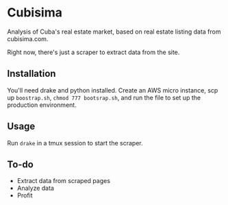 # Cubisima

Analysis of Cuba's real estate market, based on real estate listing data from cubisima.com.

Right now, there's just a scraper to extract data from the site.

## Installation
You'll need drake and python installed. Create an AWS micro instance, scp up `boostrap.sh`, `chmod 777 bootsrap.sh`, and run the file to set up the production environment.

## Usage
Run `drake` in a tmux session to start the scraper.

## To-do
* Extract data from scraped pages
* Analyze data
* Profit